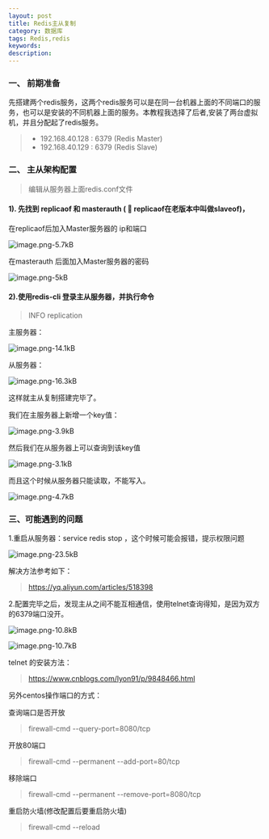 ```yaml
---
layout: post
title: Redis主从复制
category: 数据库
tags: Redis,redis
keywords: 
description:
---
```


### 一、 前期准备

先搭建两个redis服务，这两个redis服务可以是在同一台机器上面的不同端口的服务，也可以是安装的不同机器上面的服务。本教程我选择了后者,安装了两台虚拟机，并且分配起了redis服务。

> * 192.168.40.128 : 6379  (Redis Master)
>*  192.168.40.129 : 6379    (Redis Slave)

### 二、 主从架构配置

> 编辑从服务器上面redis.conf文件 

#### 1). 先找到 replicaof 和 masterauth  ( &#x1F6A9; replicaof在老版本中叫做slaveof)，


 在replicaof后加入Master服务器的 ip和端口

![image.png-5.7kB][1]
  
  
 在masterauth 后面加入Master服务器的密码

 ![image.png-5kB][2]
 
#### 2).使用redis-cli 登录主从服务器，并执行命令 
 
 > INFO replication
 
 主服务器：
 
 ![image.png-14.1kB][3]

 从服务器：
 
 ![image.png-16.3kB][4]

这样就主从复制搭建完毕了。

我们在主服务器上新增一个key值：

![image.png-3.9kB][5]

然后我们在从服务器上可以查询到该key值

![image.png-3.1kB][6]

而且这个时候从服务器只能读取，不能写入。

![image.png-4.7kB][7]

### 三、可能遇到的问题

1.重启从服务器：service redis stop ，这个时候可能会报错，提示权限问题

 ![image.png-23.5kB][8]
 
 解决方法参考如下：

 > https://yq.aliyun.com/articles/518398



2.配置完毕之后，发现主从之间不能互相通信，使用telnet查询得知，是因为双方的6379端口没开。

![image.png-10.8kB][9]


![image.png-10.7kB][10]


telnet 的安装方法：

> https://www.cnblogs.com/lyon91/p/9848466.html

另外centos操作端口的方式：

查询端口是否开放
> firewall-cmd --query-port=8080/tcp

 开放80端口
> firewall-cmd --permanent --add-port=80/tcp

 移除端口
 > firewall-cmd --permanent --remove-port=8080/tcp
 
重启防火墙(修改配置后要重启防火墙)
> firewall-cmd --reload




  [1]: http://static.zybuluo.com/qxjbeyond/4go7z8a4uga75ndl8357net2/image.png
  [2]: http://static.zybuluo.com/qxjbeyond/3hf2lhthdiz08j0vdhv1v0mr/image.png
  [3]: http://static.zybuluo.com/qxjbeyond/w833do6lpf3kuq50tz02mix4/image.png
  [4]: http://static.zybuluo.com/qxjbeyond/enag97fl9dmye191e4f8bt8d/image.png
  [5]: http://static.zybuluo.com/qxjbeyond/w6lk497pcsijbdpqr0gelq9n/image.png
  [6]: http://static.zybuluo.com/qxjbeyond/6gt54p1fgjyogtsv3cmji06e/image.png
  [7]: http://static.zybuluo.com/qxjbeyond/mfsph89vvvy1a2pwn3t7o3m9/image.png
  [8]: http://static.zybuluo.com/qxjbeyond/c4l7b7apyf4istetc3uz0t1e/image.png
  [9]: http://static.zybuluo.com/qxjbeyond/4zboyk7stc8ae2s1xv6z2mhx/image.png
  [10]: http://static.zybuluo.com/qxjbeyond/3z45pwjb5mii7hck6p8rp3t7/image.png